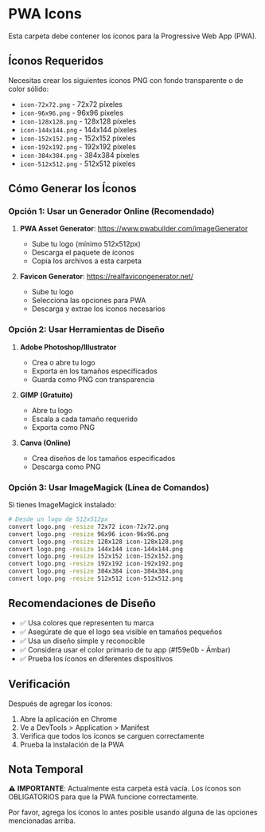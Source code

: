 # PWA Icons

Esta carpeta debe contener los íconos para la Progressive Web App (PWA).

## Íconos Requeridos

Necesitas crear los siguientes íconos PNG con fondo transparente o de color sólido:

- `icon-72x72.png` - 72x72 píxeles
- `icon-96x96.png` - 96x96 píxeles
- `icon-128x128.png` - 128x128 píxeles
- `icon-144x144.png` - 144x144 píxeles
- `icon-152x152.png` - 152x152 píxeles
- `icon-192x192.png` - 192x192 píxeles
- `icon-384x384.png` - 384x384 píxeles
- `icon-512x512.png` - 512x512 píxeles

## Cómo Generar los Íconos

### Opción 1: Usar un Generador Online (Recomendado)

1. **PWA Asset Generator**: https://www.pwabuilder.com/imageGenerator
   - Sube tu logo (mínimo 512x512px)
   - Descarga el paquete de íconos
   - Copia los archivos a esta carpeta

2. **Favicon Generator**: https://realfavicongenerator.net/
   - Sube tu logo
   - Selecciona las opciones para PWA
   - Descarga y extrae los íconos necesarios

### Opción 2: Usar Herramientas de Diseño

1. **Adobe Photoshop/Illustrator**
   - Crea o abre tu logo
   - Exporta en los tamaños especificados
   - Guarda como PNG con transparencia

2. **GIMP (Gratuito)**
   - Abre tu logo
   - Escala a cada tamaño requerido
   - Exporta como PNG

3. **Canva (Online)**
   - Crea diseños de los tamaños especificados
   - Descarga como PNG

### Opción 3: Usar ImageMagick (Línea de Comandos)

Si tienes ImageMagick instalado:

```bash
# Desde un logo de 512x512px
convert logo.png -resize 72x72 icon-72x72.png
convert logo.png -resize 96x96 icon-96x96.png
convert logo.png -resize 128x128 icon-128x128.png
convert logo.png -resize 144x144 icon-144x144.png
convert logo.png -resize 152x152 icon-152x152.png
convert logo.png -resize 192x192 icon-192x192.png
convert logo.png -resize 384x384 icon-384x384.png
convert logo.png -resize 512x512 icon-512x512.png
```

## Recomendaciones de Diseño

- ✅ Usa colores que representen tu marca
- ✅ Asegúrate de que el logo sea visible en tamaños pequeños
- ✅ Usa un diseño simple y reconocible
- ✅ Considera usar el color primario de tu app (#f59e0b - Ámbar)
- ✅ Prueba los íconos en diferentes dispositivos

## Verificación

Después de agregar los íconos:

1. Abre la aplicación en Chrome
2. Ve a DevTools > Application > Manifest
3. Verifica que todos los íconos se carguen correctamente
4. Prueba la instalación de la PWA

## Nota Temporal

⚠️ **IMPORTANTE**: Actualmente esta carpeta está vacía. Los íconos son OBLIGATORIOS para que la PWA funcione correctamente.

Por favor, agrega los íconos lo antes posible usando alguna de las opciones mencionadas arriba.
